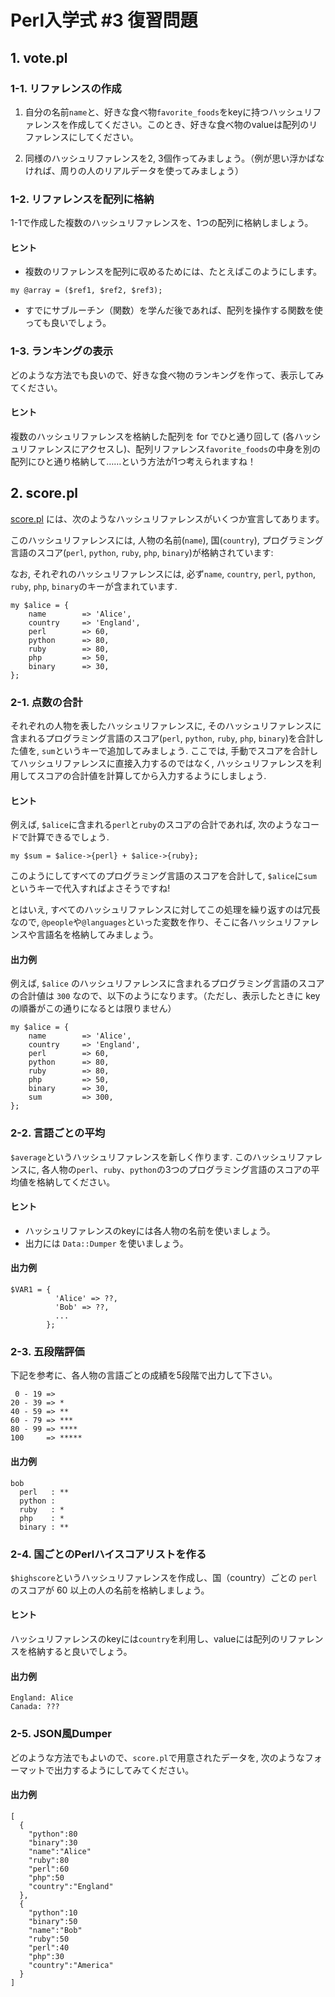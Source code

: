 # Perl入学式 #3 復習問題

## 1. vote.pl

### 1-1. リファレンスの作成

1. 自分の名前`name`と、好きな食べ物`favorite_foods`をkeyに持つハッシュリファレンスを作成してください。このとき、好きな食べ物のvalueは配列のリファレンスにしてください。

2. 同様のハッシュリファレンスを2, 3個作ってみましょう。（例が思い浮かばなければ、周りの人のリアルデータを使ってみましょう）

### 1-2. リファレンスを配列に格納

1-1で作成した複数のハッシュリファレンスを、1つの配列に格納しましょう。

#### ヒント

- 複数のリファレンスを配列に収めるためには、たとえばこのようにします。

```
my @array = ($ref1, $ref2, $ref3);
```

- すでにサブルーチン（関数）を学んだ後であれば、配列を操作する関数を使っても良いでしょう。

### 1-3. ランキングの表示

どのような方法でも良いので、好きな食べ物のランキングを作って、表示してみてください。

#### ヒント

複数のハッシュリファレンスを格納した配列を for でひと通り回して (各ハッシュリファレンスにアクセスし)、配列リファレンス`favorite_foods`の中身を別の配列にひと通り格納して……という方法が1つ考えられますね！

## 2. score.pl

[score.pl](https://github.com/perl-entrance-org/workshop-2017/blob/master/3rd/code/score.pl) には、次のようなハッシュリファレンスがいくつか宣言してあります。

このハッシュリファレンスには, 人物の名前(`name`), 国(`country`), プログラミング言語のスコア(`perl`, `python`, `ruby`, `php`, `binary`)が格納されています:

なお, それぞれのハッシュリファレンスには, 必ず`name`, `country`, `perl`, `python`, `ruby`, `php`, `binary`のキーが含まれています.

```
my $alice = {
    name        => 'Alice',
    country     => 'England',
    perl        => 60,
    python      => 80,
    ruby        => 80,
    php         => 50,
    binary      => 30,
};
```

### 2-1. 点数の合計

それぞれの人物を表したハッシュリファレンスに, そのハッシュリファレンスに含まれるプログラミング言語のスコア(`perl`, `python`, `ruby`, `php`, `binary`)を合計した値を, `sum`というキーで追加してみましょう.
ここでは, 手動でスコアを合計してハッシュリファレンスに直接入力するのではなく, ハッシュリファレンスを利用してスコアの合計値を計算してから入力するようにしましょう.

#### ヒント

例えば, `$alice`に含まれる`perl`と`ruby`のスコアの合計であれば, 次のようなコードで計算できるでしょう.

```
my $sum = $alice->{perl} + $alice->{ruby};
```

このようにしてすべてのプログラミング言語のスコアを合計して, `$alice`に`sum`というキーで代入すればよさそうですね!

とはいえ, すべてのハッシュリファレンスに対してこの処理を繰り返すのは冗長なので, `@people`や`@languages`といった変数を作り、そこに各ハッシュリファレンスや言語名を格納してみましょう。

#### 出力例

例えば, `$alice` のハッシュリファレンスに含まれるプログラミング言語のスコアの合計値は `300` なので、以下のようになります。（ただし、表示したときに key の順番がこの通りになるとは限りません）

```
my $alice = {
    name        => 'Alice',
    country     => 'England',
    perl        => 60,
    python      => 80,
    ruby        => 80,
    php         => 50,
    binary      => 30,
    sum         => 300,
};
```

### 2-2. 言語ごとの平均

`$average`というハッシュリファレンスを新しく作ります.
このハッシュリファレンスに, 各人物の`perl`、`ruby`、`python`の3つのプログラミング言語のスコアの平均値を格納してください。

#### ヒント

- ハッシュリファレンスのkeyには各人物の名前を使いましょう。
- 出力には `Data::Dumper` を使いましょう。

#### 出力例

```
$VAR1 = {
          'Alice' => ??,
          'Bob' => ??,
          ...
        };
```

### 2-3. 五段階評価

下記を参考に、各人物の言語ごとの成績を5段階で出力して下さい。

```
 0 - 19 =>
20 - 39 => *
40 - 59 => **
60 - 79 => ***
80 - 99 => ****
100     => *****
```

#### 出力例

```
bob
  perl   : **
  python :
  ruby   : *
  php    : *
  binary : **
```


### 2-4. 国ごとのPerlハイスコアリストを作る

`$highscore`というハッシュリファレンスを作成し、国（country）ごとの `perl` のスコアが 60 以上の人の名前を格納しましょう。

#### ヒント

ハッシュリファレンスのkeyには`country`を利用し、valueには配列のリファレンスを格納すると良いでしょう。

#### 出力例

```
England: Alice
Canada: ???
```

### 2-5. JSON風Dumper

どのような方法でもよいので、`score.pl`で用意されたデータを, 次のようなフォーマットで出力するようにしてみてください。

#### 出力例

```
[
  {
    "python":80
    "binary":30
    "name":"Alice"
    "ruby":80
    "perl":60
    "php":50
    "country":"England"
  },
  {
    "python":10
    "binary":50
    "name":"Bob"
    "ruby":50
    "perl":40
    "php":30
    "country":"America"
  }
]
```
